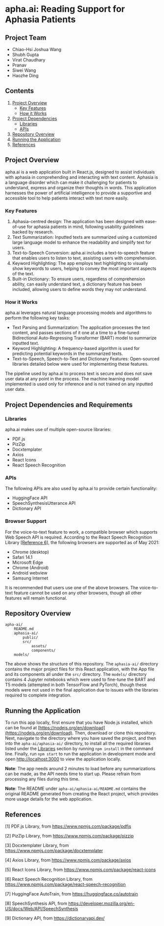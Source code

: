 # apha.ai: Reading Support for Aphasia Patients

## Project Team
- Chiao-Hsi Joshua Wang
- Shubh Gupta
- Virat Chaudhary
- Pranav
- Siwei Wang
- Haozhe Ding

## Contents
1. [Project Overview](#project-overview)
    - [Key Features](#key-features)
    - [How it Works](#how-it-works)
2. [Project Dependencies](#project-dependencies-and-requirements)
    - [Libraries](#libraries)
    - [APIs](#apis)
3. [Repository Overview](#repository-overview)
4. [Running the Application](#running-the-application)
5. [References](#references)

## Project Overview
apha.ai is a web application built in React.js, designed to assist individuals with aphasia in comprehending and interacting with text content. Aphasia is a language disorder which can make it challenging for patients to understand, express and organize their thoughts in words. This application harnesses the power of artificial intelligence to provide a supportive and accessible tool to help patients interact with text more easily.

### Key Features
1. Aphasia-centred design: The application has been designed with ease-of-use for aphasia patients in mind, following usability guidelines backed by research.
2. Text Summarization: Inputted texts are summarized using a customized large language model to enhance the readability and simplify text for users.
3. Text-to-Speech Conversion: apha.ai includes a text-to-speech feature that enables users to listen to text, assisting users with comprehension.
4. Keyword Highlighting: The app employs text highlighting to visually show keywords to users, helping to convey the most important aspects of the text.
5. Built-in Dictionary: To ensure users, regardless of comprehension ability, can easily understand text, a dictionary feature has been included, allowing users to define words they may not understand.

### How it Works
apha.ai leverages natural language processing models and algorithms to perform the following key tasks:
- Text Parsing and Summarization: The application processes the text content, and passes sections of it one at a time to a fine-tuned Bidirectional Auto-Regressing Transformer (BART) model to summarize inputted text.
- Keyword Highlighting: A frequency-based algorithm is used for predicting potential keywords in the summarized texts.
- Text-to-Speech, Speech-to-Text and Dictionary Features: Open-sourced libraries detailed below were used for implementing these features.

The pipeline used by apha.ai to process text is secure and does not save user data at any point in the process. The machine learning model implemented is used only for inference and is not trained on any inputted user data.

## Project Dependencies and Requirements
### Libraries
apha.ai makes use of multiple open-source libraries:
- PDF.js
- PizZip
- Docxtemplater
- Axios
- React Icons
- React Speech Recognition

### APIs
The following APIs are also used by apha.ai to provide certain functionality:
- HuggingFace API
- SpeechSynthesisUtterance API
- Dictionary API

### Browser Support
For the voice-to-text feature to work, a compatible browser which supports Web Speech API is required. According to the React Speech Recognition Library [[Reference 6]](#references), the following browsers are supported as of May 2021:
- Chrome (desktop)
- Safari 14.1
- Microsoft Edge
- Chrome (Android)
- Android webview
- Samsung Internet

It is recommended that users use one of the above browsers. The voice-to-text feature cannot be used on any other browsers, though all other features will remain functional.

## Repository Overview
```
apha-ai/
    README.md
    aphasia-ai/
        public/
        src/
            assets/
            components/
    models/
```
The above shows the structure of this repository. The `aphasia-ai/` directory contains the major project files for this React application, with the App file and its components all under the `src/` directory. The `models/` directory contains 4 Jupyter notebooks which were used to fine-tune the BART and T5 models (attempted in both TensorFlow and PyTorch), though these models were not used in the final application due to issues with the libraries required to complete integration.

## Running the Application
To run this app locally, first ensure that you have Node.js installed, which can be found at [https://nodejs.org/en/download](https://nodejs.org/en/download). Then, download or clone this repository. Next, navigate to the directory where you have saved the project, and then into the `apha-ai/aphasia-ai/` directory, to install all the required libraries listed under the [Libraries](#libraries) section by running `npm install` in the command line. Finally, run `npm start` to run the application in development mode and open [http://localhost:3000](http://localhost:3000) to view the application locally.

**Note**: The app needs around 2 minutes to load before any summarizations can be made, as the API needs time to start up. Please refrain from processing any files during this time.

**Note**: The README under `apha-ai/aphasia-ai/README.md` contains the original README generated from creating the React project, which provides more usage details for the web application.

## References
[1] PDF.js Library, from https://www.npmjs.com/package/pdfjs

[2] PizZip Library, from https://www.npmjs.com/package/pizzip

[3] Docxtemplater Library, from https://www.npmjs.com/package/docxtemplater

[4] Axios Library, from https://www.npmjs.com/package/axios

[5] React Icons Library, from https://www.npmjs.com/package/react-icons

[6] React Speech Recognition Library, from https://www.npmjs.com/package/react-speech-recognition

[7] HuggingFace AutoTrain, from https://huggingface.co/autotrain

[8] SpeechSynthesis API, from https://developer.mozilla.org/en-US/docs/Web/API/SpeechSynthesis

[9] Dictionary API, from https://dictionaryapi.dev/
